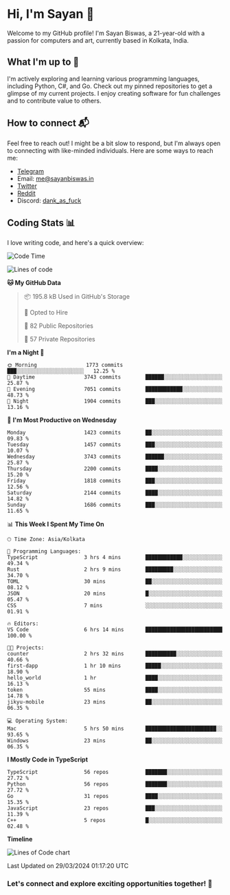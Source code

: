 # Hi, I'm Sayan 👋

Welcome to my GitHub profile! I'm Sayan Biswas, a 21-year-old with a passion for computers and art, currently based in Kolkata, India.

## What I'm up to 🚀

I'm actively exploring and learning various programming languages, including Python, C#, and Go. Check out my pinned repositories to get a glimpse of my current projects. I enjoy creating software for fun challenges and to contribute value to others.

## How to connect 📬

Feel free to reach out! I might be a bit slow to respond, but I'm always open to connecting with like-minded individuals. Here are some ways to reach me:

- [Telegram](https://t.me/dank_as_fuck)
- Email: [me@sayanbiswas.in](mailto:me@sayanbiswas.in)
- [Twitter](https://twitter.com/TheDankDel)
- [Reddit](https://www.reddit.com/user/dank_as_fuck_/)
- Discord: [dank_as_fuck](https://discordapp.com/users/506536929152466945)

## Coding Stats 📊

I love writing code, and here's a quick overview:

<!--START_SECTION:waka-->
![Code Time](http://img.shields.io/badge/Code%20Time-1%2C581%20hrs%2022%20mins-blue)

![Lines of code](https://img.shields.io/badge/From%20Hello%20World%20I%27ve%20Written-7.9%20million%20lines%20of%20code-blue)

**🐱 My GitHub Data** 

> 📦 195.8 kB Used in GitHub's Storage 
 > 
> 💼 Opted to Hire
 > 
> 📜 82 Public Repositories 
 > 
> 🔑 57 Private Repositories 
 > 
**I'm a Night 🦉** 

```text
🌞 Morning                1773 commits        ███░░░░░░░░░░░░░░░░░░░░░░   12.25 % 
🌆 Daytime                3743 commits        ██████░░░░░░░░░░░░░░░░░░░   25.87 % 
🌃 Evening                7051 commits        ████████████░░░░░░░░░░░░░   48.73 % 
🌙 Night                  1904 commits        ███░░░░░░░░░░░░░░░░░░░░░░   13.16 % 
```
📅 **I'm Most Productive on Wednesday** 

```text
Monday                   1423 commits        ██░░░░░░░░░░░░░░░░░░░░░░░   09.83 % 
Tuesday                  1457 commits        ███░░░░░░░░░░░░░░░░░░░░░░   10.07 % 
Wednesday                3743 commits        ██████░░░░░░░░░░░░░░░░░░░   25.87 % 
Thursday                 2200 commits        ████░░░░░░░░░░░░░░░░░░░░░   15.20 % 
Friday                   1818 commits        ███░░░░░░░░░░░░░░░░░░░░░░   12.56 % 
Saturday                 2144 commits        ████░░░░░░░░░░░░░░░░░░░░░   14.82 % 
Sunday                   1686 commits        ███░░░░░░░░░░░░░░░░░░░░░░   11.65 % 
```


📊 **This Week I Spent My Time On** 

```text
🕑︎ Time Zone: Asia/Kolkata

💬 Programming Languages: 
TypeScript               3 hrs 4 mins        ████████████░░░░░░░░░░░░░   49.34 % 
Rust                     2 hrs 9 mins        █████████░░░░░░░░░░░░░░░░   34.70 % 
TOML                     30 mins             ██░░░░░░░░░░░░░░░░░░░░░░░   08.12 % 
JSON                     20 mins             █░░░░░░░░░░░░░░░░░░░░░░░░   05.47 % 
CSS                      7 mins              ░░░░░░░░░░░░░░░░░░░░░░░░░   01.91 % 

🔥 Editors: 
VS Code                  6 hrs 14 mins       █████████████████████████   100.00 % 

🐱‍💻 Projects: 
counter                  2 hrs 32 mins       ██████████░░░░░░░░░░░░░░░   40.66 % 
first-dapp               1 hr 10 mins        █████░░░░░░░░░░░░░░░░░░░░   18.90 % 
hello_world              1 hr                ████░░░░░░░░░░░░░░░░░░░░░   16.13 % 
token                    55 mins             ████░░░░░░░░░░░░░░░░░░░░░   14.78 % 
jikyu-mobile             23 mins             ██░░░░░░░░░░░░░░░░░░░░░░░   06.35 % 

💻 Operating System: 
Mac                      5 hrs 50 mins       ███████████████████████░░   93.65 % 
Windows                  23 mins             ██░░░░░░░░░░░░░░░░░░░░░░░   06.35 % 
```

**I Mostly Code in TypeScript** 

```text
TypeScript               56 repos            ███████░░░░░░░░░░░░░░░░░░   27.72 % 
Python                   56 repos            ███████░░░░░░░░░░░░░░░░░░   27.72 % 
Go                       31 repos            ████░░░░░░░░░░░░░░░░░░░░░   15.35 % 
JavaScript               23 repos            ███░░░░░░░░░░░░░░░░░░░░░░   11.39 % 
C++                      5 repos             █░░░░░░░░░░░░░░░░░░░░░░░░   02.48 % 
```



**Timeline**

![Lines of Code chart](https://raw.githubusercontent.com/Dank-del/Dank-del/main/assets/bar_graph.png)


 Last Updated on 29/03/2024 01:17:20 UTC
<!--END_SECTION:waka-->

### Let's connect and explore exciting opportunities together! 🚀
